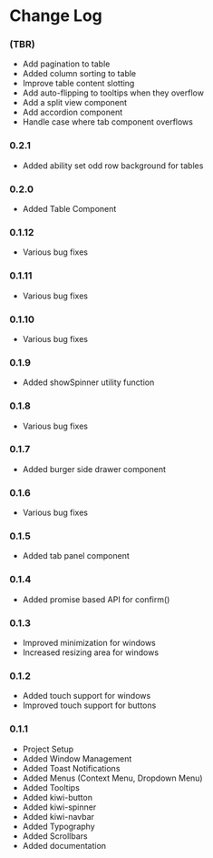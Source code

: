 # Change Log

### (TBR)

- Add pagination to table
- Added column sorting to table
- Improve table content slotting
- Add auto-flipping to tooltips when they overflow
- Add a split view component
- Add accordion component
- Handle case where tab component overflows

### 0.2.1

- Added ability set odd row background for tables

### 0.2.0

- Added Table Component

### 0.1.12

- Various bug fixes

### 0.1.11

- Various bug fixes

### 0.1.10

- Various bug fixes

### 0.1.9

- Added showSpinner utility function

### 0.1.8

- Various bug fixes

### 0.1.7

- Added burger side drawer component

### 0.1.6

- Various bug fixes

### 0.1.5

- Added tab panel component

### 0.1.4

- Added promise based API for confirm()

### 0.1.3

- Improved minimization for windows
- Increased resizing area for windows

### 0.1.2

- Added touch support for windows
- Improved touch support for buttons

### 0.1.1

- Project Setup
- Added Window Management
- Added Toast Notifications
- Added Menus (Context Menu, Dropdown Menu)
- Added Tooltips
- Added kiwi-button
- Added kiwi-spinner
- Added kiwi-navbar
- Added Typography
- Added Scrollbars
- Added documentation
